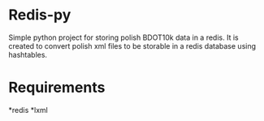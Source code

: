 # Redis-py
Simple python project for storing polish BDOT10k data in a redis.  It is created to convert polish xml files to be storable in a redis database using hashtables. 
# Requirements
*redis
*lxml
